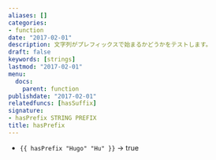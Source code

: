 ```yaml
---
aliases: []
categories:
- function
date: "2017-02-01"
description: 文字列がプレフィックスで始まるかどうかをテストします。
draft: false
keywords: [strings]
lastmod: "2017-02-01"
menu:
  docs:
    parent: function
publishdate: "2017-02-01"
relatedfuncs: [hasSuffix]
signature:
- hasPrefix STRING PREFIX
title: hasPrefix
---
```


* `{{ hasPrefix "Hugo" "Hu" }}` → true
